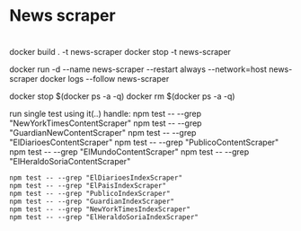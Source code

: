 # News scraper
# 

docker build . -t news-scraper
docker stop -t news-scraper

docker run -d --name  news-scraper --restart always --network=host news-scraper
docker logs --follow news-scraper


docker stop $(docker ps -a -q)
docker rm $(docker ps -a -q)

run single test using it(..) handle:
    npm test -- --grep "NewYorkTimesContentScraper"
    npm test -- --grep "GuardianNewContentScraper"
    npm test -- --grep "ElDiarioesContentScraper"
    npm test -- --grep "PublicoContentScraper"
    npm test -- --grep "ElMundoContentScraper"
    npm test -- --grep "ElHeraldoSoriaContentScraper"


    npm test -- --grep "ElDiarioesIndexScraper"
    npm test -- --grep "ElPaisIndexScraper"
    npm test -- --grep "PublicoIndexScraper"
    npm test -- --grep "GuardianIndexScraper"    
    npm test -- --grep "NewYorkTimesIndexScraper"
    npm test -- --grep "ElHeraldoSoriaIndexScraper"